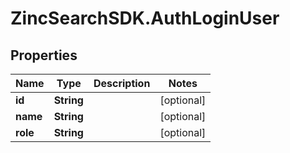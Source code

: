 # ZincSearchSDK.AuthLoginUser

## Properties

Name | Type | Description | Notes
------------ | ------------- | ------------- | -------------
**id** | **String** |  | [optional] 
**name** | **String** |  | [optional] 
**role** | **String** |  | [optional] 


